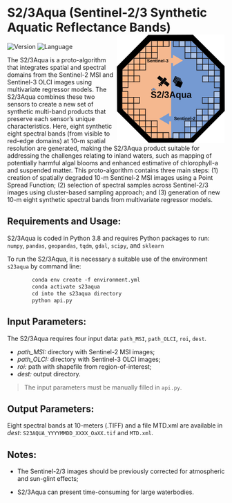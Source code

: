 # S2/3Aqua (Sentinel-2/3 Synthetic Aquatic Reflectance Bands) <img src="img/s23aqua.svg" width="250" align="right" />
![Version](https://img.shields.io/badge/version-v0.0.1-yellow)
![Language](https://img.shields.io/badge/language-Python-blue)

The S2/3Aqua is a proto-algorithm that integrates spatial and spectral domains from the Sentinel-2 MSI and Sentinel-3 OLCI images using multivariate regressor models. The S2/3Aqua combines these two sensors to create a new set of synthetic multi-band products that preserve each sensor’s unique characteristics. Here, eight synthetic eight spectral bands (from visible to red-edge domains) at 10-m spatial resolution are generated, making the S2/3Aqua product suitable for addressing the challenges relating to inland waters, such as mapping of potentially harmful algal blooms and enhanced estimative of chlorophyll-a and suspended matter. This proto-algorithm contains three main steps: (1) creation of spatially degraded 10-m Sentinel-2 MSI images using a Point Spread Function; (2) selection of spectral samples across Sentinel-2/3 images using cluster-based sampling approach; and (3) generation of new 10-m eight synthetic spectral bands from multivariate regressor models.

## Requirements and Usage:
S2/3Aqua is coded in Python 3.8 and requires Python packages to run: `numpy`, `pandas`, `geopandas`, `tqdm`, `gdal`, `scipy`, and `sklearn` 

To run the S2/3Aqua, it is necessary a suitable use of the environment `s23aqua` by command line:

            conda env create -f environment.yml
            conda activate s23aqua
            cd into the s23aqua directory
            python api.py

## Input Parameters:
The S2/3Aqua requires four input data: `path_MSI`, `path_OLCI`, `roi`, `dest`.    

* *path_MSI:* directory with Sentinel-2 MSI images;
* *path_OLCI:* directory with Sentinel-3 OLCI images;
* *roi:* path with shapefile from region-of-interest;
* *dest:* output directory.

> The input parameters must be manually filled in `api.py`.

## Output Parameters:
Eight spectral bands at 10-meters (.TIFF) and a file MTD.xml are available in *dest*: `S23AQUA_YYYYMMDD_XXXX_OaXX.tif` and `MTD.xml`.

## Notes:

* The Sentinel-2/3 images should be previously corrected for atmospheric and sun-glint effects;

* S2/3Aqua can present time-consuming for large waterbodies. 


